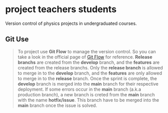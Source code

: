 # project teachers students

Version control of physics projects in undergraduated courses.

## Git Use

>To project use **Git Flow** to manage the version control. So you can take a look in the official page of [Git Flow](https://www.atlassian.com/git/tutorials/comparing-workflows/gitflow-workflow#:~:text=Gitflow%20is%20a%20legacy%20Git,software%20development%20and%20DevOps%20practices. "Git Flow Page") for reference.
**Release branchs** are created from the **develop** branch, and the **features** are created from the release branchs. Only the **release branch** is allowed to merge in to the **develop** branch, and the **features** are only allowed to merge in to the **release** branch. Once the sprint is complete, the **develop** branch is merged into the **main** branch for their respective deployment. If some errors occur in the **main** branch (a.k.a production branch), a new branch is creted from the **main** branch with the name **hotfix/issue**. This branch have to be merged into the **main** branch once the issue is solved. 
